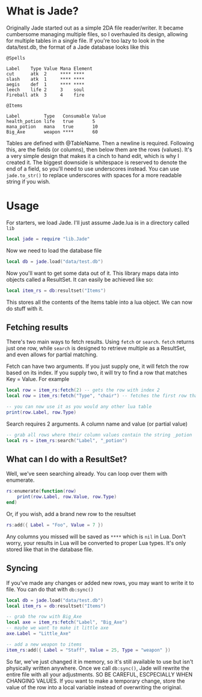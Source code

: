 # What is Jade?
Originally Jade started out as a simple 2DA file reader/writer. It became cumbersome managing multiple files, so I overhauled its design, allowing for multiple tables in a single file.
If you're too lazy to look in the data/test.db, the format of a Jade database looks like this

```
@Spells

Label    Type Value Mana Element 
cut      atk  2     **** ****    
slash    atk  1     **** ****    
aegis    def  1     **** ****    
leech    life 2     3    soul    
Fireball atk  3     4    fire    

@Items

Label         Type   Consumable Value 
health_potion life   true       5     
mana_potion   mana   true       10    
Big_Axe       weapon ****       60 

```

Tables are defined with @TableName. Then a newline is required. Following this, are the fields (or columns), then below them are the rows (values). It's a very simple design that makes it a cinch to hand edit, which is why I created it.
The biggest downside is whitespace is reserved to denote the end of a field, so you'll need to use underscores instead. You can use `jade.to_str()` to replace underscores with spaces for a more readable string if you wish.

# Usage

For starters, we load Jade. I'll just assume Jade.lua is in a directory called `lib`

```lua
local jade = require "lib.Jade"
```

Now we need to load the database file

```lua
local db = jade.load("data/test.db")
```

Now you'll want to get some data out of it. This library maps data into objects called a ResultSet. It can easily be achieved like so:

```lua
local item_rs = db:resultset("Items")
```

This stores all the contents of the Items table into a lua object. We can now do stuff with it.

## Fetching results

There's two main ways to fetch results. Using `fetch` or `search`. `fetch` returns just one row, while `search` is designed to retrieve multiple as a ResultSet, and even allows for partial matching.

Fetch can have two arguments. If you just supply one, it will fetch the row based on its index. If you supply two, it will try to find a row that matches Key = Value.
For example

```lua
local row = item_rs:fetch(2) -- gets the row with index 2
local row = item_rs:fetch("Type", "chair") -- fetches the first row that the column "Type" has a value of "chair"

-- you can now use it as you would any other lua table
print(row.Label, row.Type)
```

Search requires 2 arguments. A column name and value (or partial value)
```lua
-- grab all rows where their column values contain the string _potion
local rs = item_rs:search("Label", "_potion")
```

## What can I do with a ResultSet?

Well, we've seen searching already. You can loop over them with enumerate.

```lua
rs:enumerate(function(row)
    print(row.Label, row.Value, row.Type)
end)
```

Or, if you wish, add a brand new row to the resultset

```lua
rs:add({ Label = "Foo", Value = 7 })
```
Any columns you missed will be saved as `****` which is `nil` in Lua. Don't worry, your results in Lua will be converted to proper Lua types. It's only stored like that in the database file.

## Syncing

If you've made any changes or added new rows, you may want to write it to file. You can do that with `db:sync()`

```lua
local db = jade.load("data/test.db")
local item_rs = db:resultset("Items")

-- grab the row with Big_Axe
local axe = item_rs:fetch("Label", "Big_Axe")
-- maybe we want to make it little axe
axe.Label = "Little_Axe"

-- add a new weapon to items
item_rs:add({ Label = "Staff", Value = 25, Type = "weapon" })
```
So far, we've just changed it in memory, so it's still available to use but isn't physically written anywhere. Once we call `db:sync()`, Jade will rewrite the entire file with all your adjustments. SO BE CAREFUL, ESCPECIALLY WHEN CHANGING VALUES. If you want to make a temporary change, store the value of the row into a local variable instead of overwriting the original.